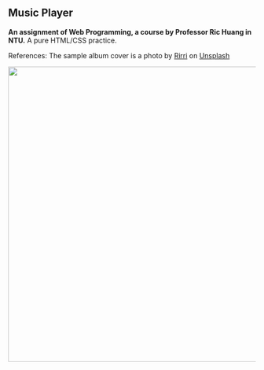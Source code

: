 ## Music Player
**An assignment of Web Programming, a course by Professor Ric Huang in NTU.** A pure HTML/CSS practice.

References: The sample album cover is a photo by <a href="https://unsplash.com/@rirri01?utm_source=unsplash&utm_medium=referral&utm_content=creditCopyText">Rirri</a> on <a href="https://unsplash.com/s/photos/album-cover?utm_source=unsplash&utm_medium=referral&utm_content=creditCopyText">Unsplash</a>



<p align="center">
  <img src="https://raw.githubusercontent.com/kanapki/image-viewer/master/screenshots/screenshot1.png" width="600">
</p>

